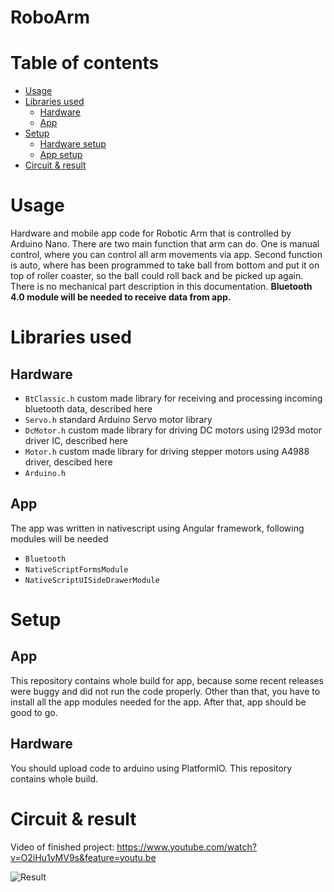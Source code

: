 # RoboArm
# Table of contents
- [Usage](https://github.com/Onii-Chaan/Bottlender-prototype#usage)
- [Libraries used](https://github.com/Onii-Chaan/Bottlender-prototype#libraries-used)
  - [Hardware](https://github.com/Onii-Chaan/Bottlender-prototype#hardware)
  - [App](https://github.com/Onii-Chaan/Bottlender-prototype#app)
- [Setup](https://github.com/Onii-Chaan/Bottlender-prototype#setup)
    - [Hardware setup](https://github.com/Onii-Chaan/Bottlender-prototype#hardwaresetup)
    - [App setup](https://github.com/Onii-Chaan/Bottlender-prototype#appsetup)
- [Circuit & result](https://github.com/Onii-Chaan/Bottlender-prototype#circuit--result)

# Usage

Hardware and mobile app code for Robotic Arm that is controlled by Arduino Nano. There are two main function that arm can do. One is manual control, where you can control all arm movements via app. Second function is auto, where has been programmed to take ball from bottom and put it on top of roller coaster, so the ball could roll back and be picked up again. There is no mechanical part description in this documentation. **Bluetooth 4.0 module will be needed to receive data from app.**

# Libraries used
## Hardware
- ```BtClassic.h``` custom made library for receiving and processing incoming bluetooth data, described here
- ```Servo.h``` standard Arduino Servo motor library
- ```DcMotor.h``` custom made library for driving DC motors using l293d motor driver IC, described here
- ```Motor.h``` custom made library for driving stepper motors using A4988 driver, descibed here
- ```Arduino.h```

## App
The app was written in nativescript using Angular framework, following modules will be needed
- ```Bluetooth```
- ```NativeScriptFormsModule```
- ```NativeScriptUISideDrawerModule```


# Setup
## App
This repository contains whole build for app, because some recent releases were buggy and did not run the code properly. Other than that, you have to install all the app modules needed for the app. After that, app should be good to go. 

## Hardware
You should upload code to arduino using PlatformIO. This repository contains whole build. 



# Circuit & result

Video of finished project: https://www.youtube.com/watch?v=O2iHu1yMV9s&feature=youtu.be

![Result](https://i.ibb.co/nwwz8gj/e4db8ad2-091f-4b30-bb62-2ad6d9fb1fb2.jpg)
